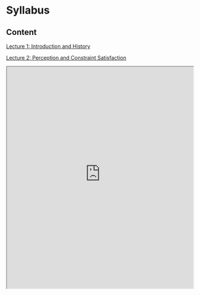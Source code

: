 # Syllabus

## Content 

[Lecture 1: Introduction and History](Lecture%201/intro.md)

[Lecture 2: Perception and Constraint Satisfaction](Lecture%202/intro.md)


<iframe src="https://princetonuniversity.github.io/NEU-PSY-502/_static/pdf/syllabus-draft.pdf" width="100%" height="600px"></iframe>